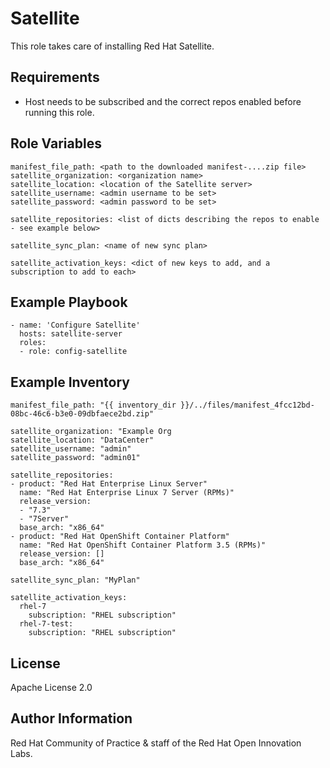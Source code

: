 Satellite
=========

This role takes care of installing Red Hat Satellite.

Requirements
------------

- Host needs to be subscribed and the correct repos enabled before running this role.

Role Variables
--------------

```
manifest_file_path: <path to the downloaded manifest-....zip file>
satellite_organization: <organization name>
satellite_location: <location of the Satellite server>
satellite_username: <admin username to be set>
satellite_password: <admin password to be set>

satellite_repositories: <list of dicts describing the repos to enable - see example below>

satellite_sync_plan: <name of new sync plan>

satellite_activation_keys: <dict of new keys to add, and a subscription to add to each>

```

Example Playbook
----------------

```
- name: 'Configure Satellite'
  hosts: satellite-server
  roles:
  - role: config-satellite
```

Example Inventory
----------------

```
manifest_file_path: "{{ inventory_dir }}/../files/manifest_4fcc12bd-08bc-46c6-b3e0-09dbfaece2bd.zip"

satellite_organization: "Example Org
satellite_location: "DataCenter"
satellite_username: "admin"
satellite_password: "admin01"

satellite_repositories:
- product: "Red Hat Enterprise Linux Server"
  name: "Red Hat Enterprise Linux 7 Server (RPMs)"
  release_version:
  - "7.3"
  - "7Server"
  base_arch: "x86_64"
- product: "Red Hat OpenShift Container Platform"
  name: "Red Hat OpenShift Container Platform 3.5 (RPMs)"
  release_version: []
  base_arch: "x86_64"

satellite_sync_plan: "MyPlan"

satellite_activation_keys:
  rhel-7
    subscription: "RHEL subscription"
  rhel-7-test:
    subscription: "RHEL subscription"

```

License
-------

Apache License 2.0


Author Information
------------------

Red Hat Community of Practice & staff of the Red Hat Open Innovation Labs.

